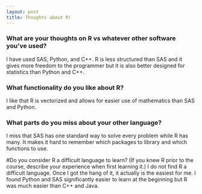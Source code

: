 ```yaml
---
layout: post
title: Thoughts about R!
---
```

### What are your thoughts on R vs whatever other software you've used?  
I have used SAS, Python, and C++. R is less structured than SAS and it gives more freedom to the programmer but it is also better designed for statistics than Python and C++. 

### What functionality do you like about R?  
I like that R is vectorized and allows for easier use of mathematics than SAS and Python. 

### What parts do you miss about your other language?  
I miss that SAS has one standard way to solve every problem while R has many. It makes it hard to remember which packages to library and which functions to use. 

#Do you consider R a difficult language to learn? (If you knew R prior to the course, describe your experience when first learning it.)
I do not find R a difficult language. Once I got the hang of it, it actually is the easiest for me. I found Python and SAS significantly easier to learn at the beginning but R was much easier than C++ and Java. 
